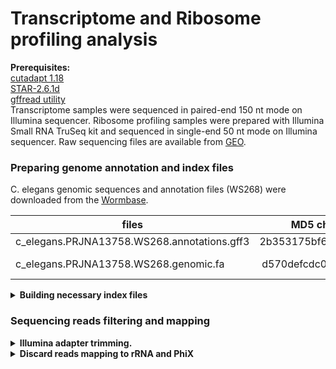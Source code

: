 # Transcriptome and Ribosome profiling analysis

**Prerequisites:**  
[cutadapt 1.18](https://cutadapt.readthedocs.io/en/stable/index.html)  
[STAR-2.6.1d](https://github.com/alexdobin/STAR)  
[gffread utility](http://ccb.jhu.edu/software/stringtie/gff.shtml)  
Transcriptome samples were sequenced in paired-end 150 nt mode on Illumina sequencer.
Ribosome profiling samples were prepared with Illumina Small RNA TruSeq kit and sequenced in single-end 50 nt mode on Illumina sequencer.
Raw sequencing files are available from [GEO]().


### Preparing genome annotation and index files
C. elegans genomic sequences and annotation files (WS268) were downloaded from the [Wormbase](https://wormbase.org/).

| files                                       | MD5 check sum (unzipped)         | Description              |
| ------------------------------------------- |:--------------------------------:| -------------------------|
| c_elegans.PRJNA13758.WS268.annotations.gff3 | 2b353175bf6e8410815aede3a77a8a62 | annotation               |
| c_elegans.PRJNA13758.WS268.genomic.fa       | d570defcdc006a7c2859fc92dbb21bc4 | Genome sequence          |


<details><summary><b>Building necessary index files</b></summary>
  
```bash  
bowtie-build Elegans_rRNA.fa ./Elegans_indices/Elegans_rRNA  
```
</details>



### Sequencing reads filtering and mapping   
<details><summary><b>Illumina adapter trimming.</b></summary>

```bash
cutadapt -j 20 -m 23 -a TGGAATTCTCGGGTGCCAAGG -o out.fastq input.fq.gz 
# -j      - number of threads
# -m      - discard reads shorter than 23 nucleotides after adapter trimming
```
</details>

<details><summary><b>Discard reads mapping to rRNA and PhiX</b></summary>
  
```bash
bowtie -p 36 --un filtered.fastq ./bowtie-1.2.1.1/Elegans_indices/Elegans_rRNA trimmed.fastq >/dev/null
```
|   sample   |   total number of reads   |   rRNA + PhiX [%]  | number of footprints  |
|:---------: |:----------------------:|:------------------:|:---------------------:|
|1WT20       |  29931496              |   25.51            |  22296445             |
|2WT20       |  26428417              |   41.50            |  15460677             |
|4WT20       |  22083711              |   23.88            |  16809424             |
|1WT37       |  18893098              |   91.37            |  1630864              |
|2WT37       |  27558119              |   50.91            |  13528926             |
|4WT37       |  18328652              |   50.20            |  9126816              |
|1CD20       |  31528904              |   29.90            |  22101589             |
|2CD20       |  26507787              |   46.05            |  14300563             |
|4CD20       |  18448868              |   25.54            |  13737481             |
|1CD37       |  15408038              |   60.19            |  6134583              |
|2CD37       |  21317358              |   59.35            |  8664500              |
|4CD37       |  16801168              |   57.87            |  7078945              |  


</details>

